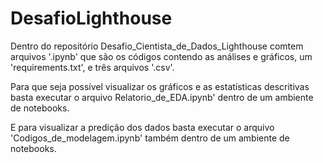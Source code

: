 # DesafioLighthouse
Dentro do repositório 
Desafio_Cientista_de_Dados_Lighthouse comtem arquivos '.ipynb' que são os códigos contendo as análises e gráficos, um 'requirements.txt', e três arquivos '.csv'.

Para que seja possível visualizar os gráficos e as estatísticas descritivas basta executar o arquivo Relatorio_de_EDA.ipynb' dentro de um ambiente de notebooks.

E para visualizar a predição dos dados basta executar o arquivo 'Codigos_de_modelagem.ipynb' também dentro de um ambiente de notebooks.
